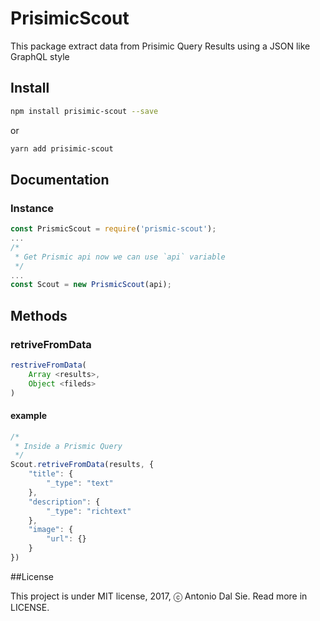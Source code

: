 # PrisimicScout
This package extract data from Prisimic Query Results using a JSON like GraphQL style

## Install

```bash
npm install prisimic-scout --save
```

or

```bash
yarn add prisimic-scout
```

## Documentation

### Instance

```js
const PrismicScout = require('prismic-scout');
...
/*
 * Get Prismic api now we can use `api` variable
 */
...
const Scout = new PrismicScout(api);
```

## Methods

### retriveFromData

```js
restriveFromData(
    Array <results>,
    Object <fileds> 
)
```

#### example

```js
/*
 * Inside a Prismic Query
 */
Scout.retriveFromData(results, {
    "title": {
        "_type": "text"
    },
    "description": {
        "_type": "richtext"
    },
    "image": {
        "url": {}
    }
})
```

##License

This project is under MIT license, 2017, ⓒ Antonio Dal Sie. Read more in LICENSE.
